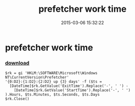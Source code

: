 ﻿---
pid:            5773
poster:         greg zakharov
title:          prefetcher work time
date:           2015-03-06 15:32:22
format:         posh
parent:         0
parent:         0

---

# prefetcher work time

### [download](5773.ps1)



```posh
$rk = gi 'HKLM:\SOFTWARE\Microsoft\Windows NT\CurrentVersion\Prefetcher'
'{0:D2}:{1:D2}:{2:D2} up {3} days' -f ($ts = 
  [DateTime]$rk.GetValue('ExitTime').Replace('-', ' ') -
    [DateTime]$rk.GetValue('StartTime').Replace('-', ' ')
).Hours, $ts.Minutes, $ts.Seconds, $ts.Days
$rk.Close()
```
